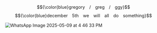 $${\color{blue}gregory　/　greg　/　ggy}$$
$${\color{blue}december　5th　we　will　all　do　something}$$





![WhatsApp Image 2025-05-09 at 4 46 33 PM](https://github.com/user-attachments/assets/5b6492f1-ffaa-4ebc-8141-56f2bf067672)

